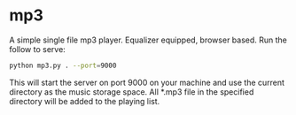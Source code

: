 # mp3

A simple single file mp3 player. Equalizer equipped, browser based. Run the follow to serve:

```bash
python mp3.py . --port=9000
```

This will start the server on port 9000 on your machine and use the current directory as the music storage space. All *.mp3 file in the specified directory will be added to the playing list.

```
```
